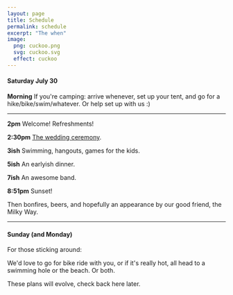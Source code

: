 ```yaml
---
layout: page
title: Schedule
permalink: schedule
excerpt: "The when"
image:
  png: cuckoo.png
  svg: cuckoo.svg
  effect: cuckoo
---
```


#### Saturday July 30

**Morning** If you're camping: arrive whenever, set up your tent, and go for a hike/bike/swim/whatever.  Or help set up with us :)

-----

**2pm** Welcome!  Refreshments!

**2:30pm** [The wedding ceremony](/ceremony).  

**3ish** Swimming, hangouts, games for the kids.

**5ish** An earlyish dinner.

**7ish** An awesome band.

**8:51pm** Sunset!

Then bonfires, beers, and hopefully an appearance by our good friend, the Milky Way.

-----

#### Sunday (and Monday)

For those sticking around:

We'd love to go for bike ride with you, or if it's really hot, all head to a swimming hole or the beach.  Or both.  

These plans will evolve, check back here later.
